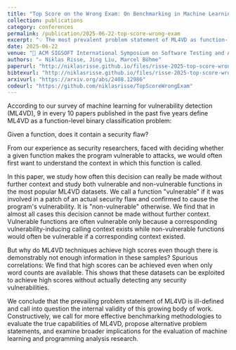 ```yaml
---
title: "Top Score on the Wrong Exam: On Benchmarking in Machine Learning for Vulnerability Detection"
collection: publications
category: conferences
permalink: /publication/2025-06-22-top-score-wrong-exam
excerpt: "💡 The most prevalent problem statement of ML4VD as function-level binary classification problem is ill-defined."
date: 2025-06-22
venue: "📕 ACM SIGSOFT International Symposium on Software Testing and Analysis 2025 (ISSTA'25)"
authors: "✍️ Niklas Risse, Jing Liu, Marcel Böhme"
paperurl: "http://niklasrisse.github.io/files/risse-2025-top-score-wrong-exam.pdf"
bibtexurl: "http://niklasrisse.github.io/files/risse-2025-top-score-wrong-exam.bib"
arxivurl: "https://arxiv.org/abs/2408.12986"
codeurl: "https://github.com/niklasrisse/TopScoreWrongExam"
---
```


According to our survey of machine learning for vulnerability detection (ML4VD), 9 in every 10 papers published in the past five years define ML4VD as a function-level binary classification problem:

Given a function, does it contain a security flaw?

From our experience as security researchers, faced with deciding whether a given function makes the program vulnerable to attacks, we would often first want to understand the context in which this function is called.

In this paper, we study how often this decision can really be made without further context and study both vulnerable and non-vulnerable functions in the most popular ML4VD datasets. We call a function "vulnerable" if it was involved in a patch of an actual security flaw and confirmed to cause the program's vulnerability. It is "non-vulnerable" otherwise. We find that in almost all cases this decision cannot be made without further context. Vulnerable functions are often vulnerable only because a corresponding vulnerability-inducing calling context exists while non-vulnerable functions would often be vulnerable if a corresponding context existed.

But why do ML4VD techniques achieve high scores even though there is demonstrably not enough information in these samples? Spurious correlations: We find that high scores can be achieved even when only word counts are available. This shows that these datasets can be exploited to achieve high scores without actually detecting any security vulnerabilities.

We conclude that the prevailing problem statement of ML4VD is ill-defined and call into question the internal validity of this growing body of work. Constructively, we call for more effective benchmarking methodologies to evaluate the true capabilities of ML4VD, propose alternative problem statements, and examine broader implications for the evaluation of machine learning and programming analysis research.
